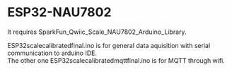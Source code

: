 # ESP32-NAU7802
It requires SparkFun_Qwiic_Scale_NAU7802_Arduino_Library.

ESP32scalecalibratedfinal.ino is for general data aquisition with serial communication to arduino IDE.  
The other one ESP32scalecalibratedmqttfinal.ino is for MQTT through wifi. 
